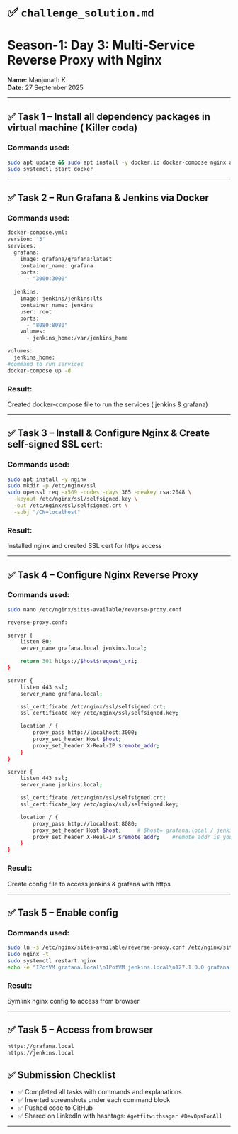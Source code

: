 # ✅ `challenge_solution.md` 

# Season-1: Day 3: Multi-Service Reverse Proxy with Nginx
**Name:** Manjunath K  
**Date:** 27 September 2025  

---

## ✅ Task 1 – Install all dependency packages in virtual machine ( Killer coda)

### Commands used:
```Bash
sudo apt update && sudo apt install -y docker.io docker-compose nginx apache2-utils openssl
sudo systemctl start docker
```
---

## ✅ Task 2 – Run Grafana & Jenkins via Docker

### Commands used:
```Bash
docker-compose.yml:
version: '3'
services:
  grafana:
    image: grafana/grafana:latest
    container_name: grafana
    ports:
      - "3000:3000"
  
  jenkins:
    image: jenkins/jenkins:lts
    container_name: jenkins
    user: root
    ports:
      - "8080:8080"
    volumes:
      - jenkins_home:/var/jenkins_home

volumes:
  jenkins_home:
#command to run services
docker-compose up -d

```

### Result:
Created docker-compose file to run the services ( jenkins & grafana)

---

## ✅ Task 3 – Install & Configure Nginx & Create self-signed SSL cert:

### Commands used:
```Bash
sudo apt install -y nginx
sudo mkdir -p /etc/nginx/ssl
sudo openssl req -x509 -nodes -days 365 -newkey rsa:2048 \
  -keyout /etc/nginx/ssl/selfsigned.key \
  -out /etc/nginx/ssl/selfsigned.crt \
  -subj "/CN=localhost"

```


### Result:
Installed nginx and created SSL cert for https access

---

## ✅ Task 4 – Configure Nginx Reverse Proxy

### Commands used:
```Bash
sudo nano /etc/nginx/sites-available/reverse-proxy.conf

reverse-proxy.conf:

server {
    listen 80;
    server_name grafana.local jenkins.local;

    return 301 https://$host$request_uri;
}

server {
    listen 443 ssl;
    server_name grafana.local;

    ssl_certificate /etc/nginx/ssl/selfsigned.crt;
    ssl_certificate_key /etc/nginx/ssl/selfsigned.key;

    location / {
        proxy_pass http://localhost:3000;
        proxy_set_header Host $host;
        proxy_set_header X-Real-IP $remote_addr;
    }
}

server {
    listen 443 ssl;
    server_name jenkins.local;

    ssl_certificate /etc/nginx/ssl/selfsigned.crt;
    ssl_certificate_key /etc/nginx/ssl/selfsigned.key;

    location / {
        proxy_pass http://localhost:8080;
        proxy_set_header Host $host;     # $host= grafana.local / jenkins.local
        proxy_set_header X-Real-IP $remote_addr;    #remote_addr is your laptop IP
    }
}

```

### Result:
Create config file to access jenkins & grafana with https

---

## ✅ Task 5 – Enable config

### Commands used:
```bash
sudo ln -s /etc/nginx/sites-available/reverse-proxy.conf /etc/nginx/sites-enabled/
sudo nginx -t
sudo systemctl restart nginx
echo -e "IPofVM grafana.local\nIPofVM jenkins.local\n127.1.0.0 grafana.local\n127.1.0.0 jenkins.local " | sudo tee -a /etc/hosts


```

### Result:
Symlink nginx config to access from browser

---
## ✅ Task 5 – Access from browser
```bash
https://grafana.local
https://jenkins.local

```

## ✅ Submission Checklist

- ✅ Completed all tasks with commands and explanations
- ✅ Inserted screenshots under each command block
- ✅ Pushed code to GitHub
- ✅ Shared on LinkedIn with hashtags: `#getfitwithsagar #DevOpsForAll`

---